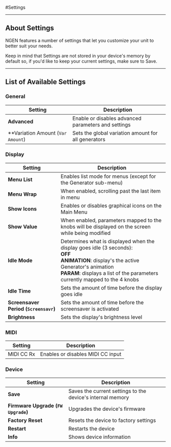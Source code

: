 #Settings

---

## About Settings

NGEN features a number of settings that let you customize your unit to better suit your needs.

Keep in mind that Settings are not stored in your device's memory by default so, if you'd like to keep your current settings, make sure to Save.

---

## List of Available Settings 

### General

| **Setting**                           | **Description**                                     |
|---------------------------------------|-----------------------------------------------------|
| **Advanced**                          | Enable or disables advanced parameters and settings |
| **Variation Amount (```Var Amount```) | Sets the global variation amount for all generators |

### Display

| **Setting**                              | **Description**                                                                                                                                                                                                                |
|------------------------------------------|--------------------------------------------------------------------------------------------------------------------------------------------------------------------------------------------------------------------------------|
| **Menu List**                            | Enables list mode for menus (except for the Generator sub-menu)                                                                                                                                                                |
| **Menu Wrap**                            | When enabled, scrolling past the last item in menu                                                                                                                                                                             |
| **Show Icons**                           | Enables or disables graphical icons on the Main Menu                                                                                                                                                                           |
| **Show Value**                           | When enabled, parameters mapped to the knobs will be displayed on the screen while being modified                                                                                                                              |
| **Idle Mode**                            | Determines what is displayed when the display goes idle (3 seconds):<br> **OFF**<br>**ANIMATION**: display's the active Generator's animation<br> **PARAM**: displays a list of the parameters currently mapped to the 4 knobs |
| **Idle Time**                            | Sets the amount of time before the display goes idle                                                                                                                                                                           |
| **Screensaver Period (```Screensavr```)** | Sets the amount of time before the screensaver is activated                                                                                                                                                                    |
| **Brightness**                           | Sets the display's brightness level                                                                                                                                                                                            |


### MIDI

| **Setting**                           | **Description**                                     |
|---------------------------------------|-----------------------------------------------------|
| MIDI CC Rx                            | Enables or disables MIDI CC input                   | 

### Device

| **Setting**                           | **Description**                                     |
|---------------------------------------|-----------------------------------------------------|
| **Save**       | Saves the current settings to the device's internal memory                                                                                                                                                                      |
| **Firmware Upgrade (```FW Upgrade```)** | Upgrades the device's firmware                                                                                                                                                                                                |
| **Factory Reset** | Resets the device to factory settings                                                                                                                                                                                        |
| **Restart**    | Restarts the device                                                                                                                                                                                                             |
| **Info**       | Shows device information                                                                                                                                                                                                        |
